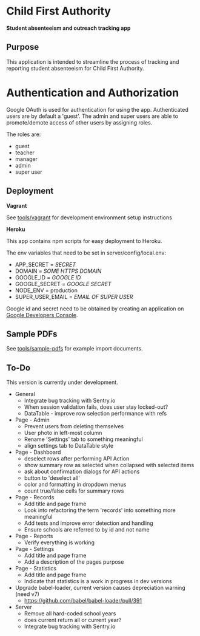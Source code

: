 # Child First Authority
**Student absenteeism and outreach tracking app**

<!--To be re-enabled when CI fully configured-->
<!--[![Build Status](https://travis-ci.org/child-first-authority-fcc-project/webapp.svg)](https://travis-ci.org/child-first-authority-fcc-project/webapp)-->

## Purpose

This application is intended to streamline the process of tracking and reporting student absenteeism for Child First Authority.

# Authentication and Authorization

Google OAuth is used for authentication for using the app. Authenticated users are by default a 'guest'. The admin and super users are able to promote/demote 
access of other users by assigning roles.

The roles are:

  - guest
  - teacher
  - manager
  - admin
  - super user

## Deployment

**Vagrant**

See [tools/vagrant](https://github.com/freeCodeCamp/child-first-authority/tree/master/tools/vagrant) for development environment setup instructions

**Heroku**

This app contains npm scripts for easy deployment to Heroku.

The env variables that need to be set in server/config/local.env:

- APP_SECRET = *SECRET*
- DOMAIN = *SOME HTTPS DOMAIN*
- GOOGLE_ID = *GOOGLE ID*
- GOOGLE_SECRET = *GOOGLE SECRET*
- NODE_ENV = production
- SUPER_USER_EMAIL = *EMAIL OF SUPER USER*

Google id and secret need to be obtained by creating an application on [Google Developers Console](https://console.developers.google.com/project). 

## Sample PDFs

See [tools/sample-pdfs](https://github.com/freeCodeCamp/child-first-authority/tree/master/tools/sample-pdfs) for example import documents.

## To-Do

This version is currently under development.

* General
  * Integrate bug tracking with Sentry.io
  * When session validation fails, does user stay locked-out? 
  * DataTable - improve row selection performance with refs
* Page - Admin
  * Prevent users from deleting themselves
  * User photo in left-most column
  * Rename 'Settings' tab to something meaningful
  * align settings tab to DataTable style
* Page - Dashboard
  * deselect rows after performing API Action
  * show summary row as selected when collapsed with selected items
  * ask about confirmation dialogs for API actions
  * button to 'deselect all'
  * color and formatting in dropdown menus
  * count true/false cells for summary rows
* Page - Records
  * Add title and page frame
  * Look into refactoring the term 'records' into something more meaningful
  * Add tests and improve error detection and handling
  * Ensure schools are referred to by id and not name
* Page - Reports
  * Verify everything is working
* Page - Settings
  * Add title and page frame
  * Add a description of the pages purpose
* Page - Statistics
  * Add title and page frame
  * Indicate that statistics is a work in progress in dev versions
* Upgrade babel-loader, current version causes depreciation warning (need v7)
  * https://github.com/babel/babel-loader/pull/391
* Server
  * Remove all hard-coded school years
  * does current return all or current year?
  * Integrate bug tracking with Sentry.io

